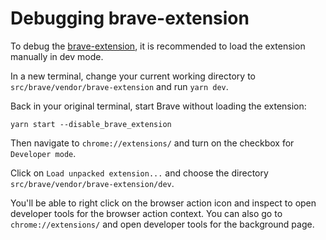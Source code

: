 # Debugging brave-extension

To debug the [brave-extension](https://github.com/brave/brave-extension), it is recommended to load the extension manually in dev mode.

In a new terminal, change your current working directory to `src/brave/vendor/brave-extension` and run `yarn dev`.

Back in your original terminal, start Brave without loading the extension:

```
yarn start --disable_brave_extension
```

Then navigate to `chrome://extensions/` and turn on the checkbox for `Developer mode`.

Click on `Load unpacked extension...` and choose the directory `src/brave/vendor/brave-extension/dev`.

You'll be able to right click on the browser action icon and inspect to open developer tools for the browser action context.  You can also go to `chrome://extensions/` and open developer tools for the background page.